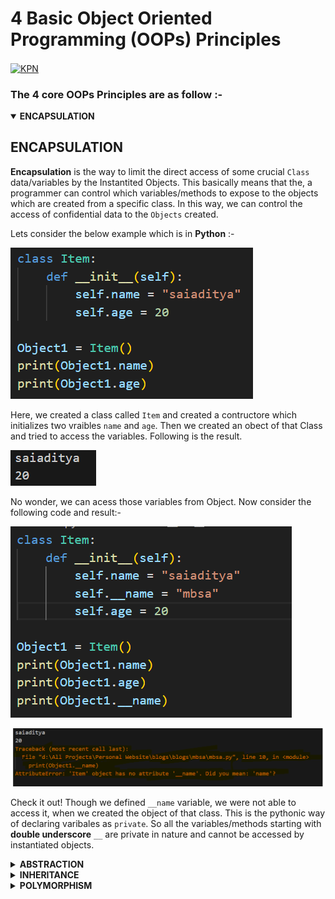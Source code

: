 # 4 Basic Object Oriented Programming (OOPs) Principles

[<img align="center" height="250" width="250" alt="KPN" src="./images/oops.avif"/>]()


### The 4 core OOPs Principles are as follow :- 
<details open>
<summary><b>ENCAPSULATION</b> </summary>

## ENCAPSULATION

**Encapsulation** is the way to limit the direct access of some crucial `Class` data/variables by the Instantited Objects. This basically means that the, a programmer can control which variables/methods to expose to the objects which are created from a specific class. In this way, we can control the access of confidential data to the `Objects` created. 

Lets consider the below example which is in **Python** :-

![OOPs](./images/1.png)

Here, we created a class called `Item` and created a contructore which initializes two vraibles `name` and `age`. Then we created an obect of that Class and tried to access the variables. Following is the result.

![OOPs](./images/2.png)

No wonder, we can acess those variables from Object. Now consider the following code and result:-

![OOPs](./images/3.png)

![OOPs](./images/4.png)

Check it out! Though we defined `__name` variable, we were not able to access it, when we created the object of that class. This is the pythonic way of declaring varibales as `private`. So all the variables/methods starting with **double underscore** `__` are private in nature and cannot be accessed by instantiated objects.
</details>

<details>
<summary><b>ABSTRACTION</b> </summary>

## ABSTRACTION

**ABSTRACTION**, as the word suggests, is to do or use something without knowing how it excatly works under the hood. Same goes with OOPs as well. When we use class methods without knowing about its actual implementation inside the class, that is called `Abstraction`. Let's consider the following example :- 

![OOPs](./images/5.png)

and the obvious result is 

![OOPs](./images/6.png)

When you say `Object1.total_price()`, you just say that I want the total price without even knowing that total price is the sum of three items `a, b, c`. This is what **abstraction** means!
</details>

<details>
<summary><b>INHERITANCE</b> </summary>

## INHERITANCE

*We inherit the genes from out parents*. Similarly, A particular `Class` can inherit all the public/protected properties of a parent class. This is called **Inheritance** in OOPs. Lets consider the following Example :- 


![OOPs](./images/7.png)

*Result*

![OOPs](./images/8.png)

Here, we see that there is a parent class `Item` and a child class `Television` which inherit from Item. We have not defined anything inside the **Television** class, yet we can access variable `default_price` and `total_discount` method. This is because, **Television** inherited all those properties and methods from the **Item** Class.

For Further details of Inheritance, Refer thefollowing Link :- 
[Single and Multiple Inheritance in Python](https://www.geeksforgeeks.org/types-of-inheritance-python/)
</details>

<details>
<summary><b>POLYMORPHISM</b> </summary>

## POLYMORPHISM

**POLYMORPHISM** is a two word combination. **Poly** means *many* and **Morph** means *Forms*. In OOP, polymorphism come into play when we use same function/methods/objects to process more than one type of data. Take a look at following example :- 

![OOPs](./images/9.png)

Here we see that the `len()` fucntion is used to calculate the function of both the datatypes `string` and `list`.Following is the result without any error. That means, `len` is optmized to work with both the form of data. 

![OOPs](./images/10.png)

For Advanced concepts in ploymorphism, like `Function Overloading`, `Operator Overloading` and `Function Overriding` refer the following link :- [GeeksforGeeks](https://www.geeksforgeeks.org/perl-polymorphism-in-oops/)
</details>

